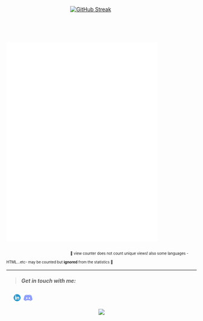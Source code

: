 <!-- <p align="center">
<a href="https://awesome-github-stats.azurewebsites.net/index.html??cardType=github&theme=ocean-dark">    <img  alt="orsnaro's GitHub Stats" src="https://awesome-github-stats.azurewebsites.net/user-stats/orsnaro?cardType=github&theme=ocean-dark" />  
</a> </p> -->


&emsp; &emsp; &emsp; &emsp; &emsp; &emsp; &emsp; &emsp; &emsp; &nbsp;  [![GitHub Streak](https://streak-stats.demolab.com?user=orsnaro&theme=buefy-dark)](https://git.io/streak-stats)


</br>
</br>


&emsp; &emsp; &emsp; &emsp; &emsp; &emsp; &emsp; &emsp; &emsp; &nbsp; <img align="center" src="/github-metrics.svg" alt="Metrics" width="400">

&emsp; &emsp; &emsp; &emsp; &emsp; &emsp;  &emsp; &emsp;  &emsp;  &nbsp; <sub><sub> 📍 view counter does not count unique views! also some languages -HTML...etc- may be counted but   **ignored** from the statistics 📍</sub></sub>
  
   
---


> ##### Get in touch with me: 

&nbsp; &nbsp; [![Linkedin](https://github.com/orsnaro/orsnaro/blob/main/linkedin25x25.png)](https://www.linkedin.com/in/omar-rs)  [![Discord](https://github.com/orsnaro/orsnaro/blob/main/discord25x25.png)](https://discord.gg/Y23B7R3FPq)


<p align="center"><img src="https://komarev.com/ghpvc/?username=orsnaro&color=blue"></p>



